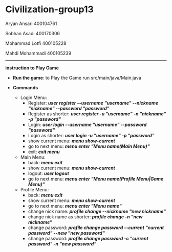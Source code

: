 # Civilization-group13
Aryan Ansari 400104761

Sobhan Asadi 400170306

Mohammad Lotfi 400105228

Mahdi Mohammadi 400105239

-------------------------------------------------------------------

**instruction to Play Game**

- **Run the game**: to Play the Game run src/main/java/Main.java
 
- **Commands**

  - Login Menu:
    -  Register: ***user register --username     "username"     --nickname     "nickname"     --password     "password"***
    -  Register as shorter: ***user register -u "username" -n "nickname" -p "password"***
    -  Login: ***user login --username "username" --password "password"***
    -  Login as shorter: ***user login -u "username" -p "password"***
    -  show current menu: ***menu show-current***
    -  go to next menu: ***menu enter "Menu name(Main Menu)"***
    -  exit: ***exit menu***
  - Main Menu:
    -  back: ***menu exit***
    -  show current menu: ***menu show-current***
    -  logout: ***user logout***
    -  go to next menu: ***menu enter "Menu name(Profile Menu|Game Menu)"***
  - Profile Menu:
    -  back: ***menu exit***
    -  show current menu: ***menu show-current***
    -  go to next menu: ***menu enter "Menu name"***
    -  change nick name: ***profile change --nickname "new nickname"***
    -  change nick name as shorter: ***profile change -n "new nickname"***
    -  change password: ***profile change password --current "current password" --new "new password"***
    -  change password: ***profile change password -c "current password" -n "new password"***

